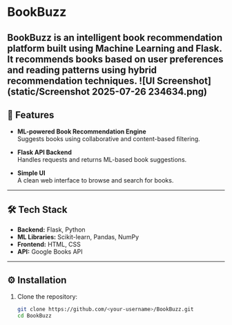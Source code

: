 
# BookBuzz

BookBuzz is an intelligent book recommendation platform built using **Machine Learning** and **Flask**.  
It recommends books based on user preferences and reading patterns using hybrid recommendation techniques.
![UI Screenshot](static/Screenshot 2025-07-26 234634.png)
---

## 🚀 Features
- **ML-powered Book Recommendation Engine**  
  Suggests books using collaborative and content-based filtering.  

- **Flask API Backend**  
  Handles requests and returns ML-based book suggestions.

- **Simple UI**  
  A clean web interface to browse and search for books.

---

## 🛠 Tech Stack
- **Backend:** Flask, Python  
- **ML Libraries:** Scikit-learn, Pandas, NumPy  
- **Frontend:** HTML, CSS 
- **API:** Google Books API

---

## ⚙️ Installation
1. Clone the repository:
   ```bash
   git clone https://github.com/<your-username>/BookBuzz.git
   cd BookBuzz
